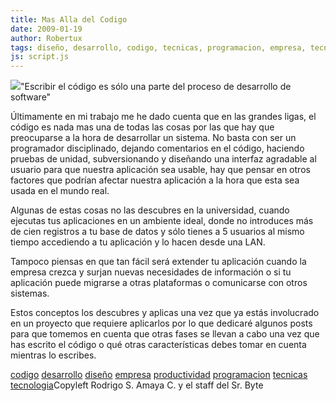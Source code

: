 ```yaml
---
title: Mas Alla del Codigo
date: 2009-01-19
author: Robertux
tags: diseño, desarrollo, codigo, tecnicas, programacion, empresa, tecnologia, productividad
js: script.js
---
```


[![](http://2.bp.blogspot.com/_jH77WNrMVRA/SXO4m_QJfQI/AAAAAAAAFog/y2zJ6wa_Lso/s400/speed-typing.jpg)](http://2.bp.blogspot.com/_jH77WNrMVRA/SXO4m_QJfQI/AAAAAAAAFog/y2zJ6wa_Lso/s1600-h/speed-typing.jpg)"Escribir el código es sólo
      una parte del proceso de desarrollo de software"

Últimamente en mi trabajo me he dado cuenta que en las grandes
      ligas, el código es nada mas una de todas las cosas por las que hay que preocuparse a la hora
      de desarrollar un sistema. No basta con ser un programador disciplinado, dejando comentarios
      en el código, haciendo pruebas de unidad, subversionando y diseñando una interfaz agradable al
      usuario para que nuestra aplicación sea usable, hay que pensar en otros factores que podrían
      afectar nuestra aplicación a la hora que esta sea usada en el mundo real.

Algunas de estas cosas no las descubres en la universidad, cuando ejecutas tus
      aplicaciones en un ambiente ideal, donde no introduces más de cien registros a tu base de
      datos y sólo tienes a 5 usuarios al mismo tiempo accediendo a tu aplicación y lo hacen desde
      una LAN.

Tampoco piensas en que tan fácil será extender tu aplicación
      cuando la empresa crezca y surjan nuevas necesidades de información o si tu aplicación puede
      migrarse a otras plataformas o comunicarse con otros sistemas.

Estos
      conceptos los descubres y aplicas una vez que ya estás involucrado en un proyecto que requiere
      aplicarlos por lo que dedicaré algunos posts para que tomemos en cuenta que otras fases se
      llevan a cabo una vez que has escrito el código o qué otras características debes tomar en
      cuenta mientras lo escribes.

[codigo](http://www.blogalaxia.com/tags/codigo) [desarrollo](http://www.blogalaxia.com/tags/desarrollo) [diseño](http://www.blogalaxia.com/tags/diseno) [empresa](http://www.blogalaxia.com/tags/empresa) [productividad](http://www.blogalaxia.com/tags/productividad) [programacion](http://www.blogalaxia.com/tags/programacion) [tecnicas](http://www.blogalaxia.com/tags/tecnicas) [tecnologia](http://www.blogalaxia.com/tags/tecnologia)Copyleft Rodrigo S. Amaya C. y el staff del Sr.
      Byte